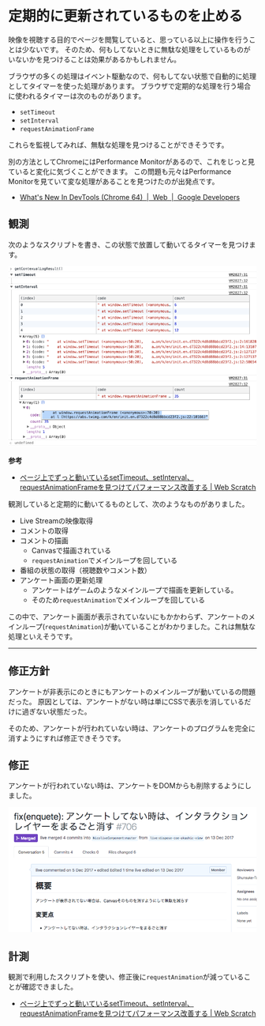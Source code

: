 # 定期的に更新されているものを止める

映像を視聴する目的でページを閲覧していると、思っている以上に操作を行うことは少ないです。
そのため、何もしてないときに無駄な処理をしているものがいないかを見つけることは効果があるかもしれません。

ブラウザの多くの処理はイベント駆動なので、何もしてない状態で自動的に処理としてタイマーを使った処理があります。
ブラウザで定期的な処理を行う場合に使われるタイマーは次のものがあります。

- `setTimeout`
- `setInterval`
- `requestAnimationFrame`

これらを監視してみれば、無駄な処理を見つけることができそうです。

別の方法としてChromeにはPerformance Monitorがあるので、これをじっと見ていると変化に気づくことができます。
この問題も元々はPerformance Monitorを見ていて変な処理があることを見つけたのが出発点です。

- [What's New In DevTools (Chrome 64)  |  Web  |  Google Developers](https://developers.google.com/web/updates/2017/11/devtools-release-notes "What&#39;s New In DevTools (Chrome 64)  |  Web  |  Google Developers")

## 観測

次のようなスクリプトを書き、この状態で放置して動いてるタイマーを見つけます。

![image](./img/found-timer.png)


<script src="https://gist.github.com/azu/d7942102dc5282b0eca859149791c3f0.js"></script>

**参考**


- [ページ上でずっと動いているsetTimeout、setInterval、requestAnimationFrameを見つけてパフォーマンス改善する | Web Scratch](https://efcl.info/2017/12/07/capture-living-timer/ "ページ上でずっと動いているsetTimeout、setInterval、requestAnimationFrameを見つけてパフォーマンス改善する | Web Scratch")


観測していると定期的に動いてるものとして、次のようなものがありました。

- Live Streamの映像取得
- コメントの取得
- コメントの描画
    - Canvasで描画されている
    - `requestAnimation`でメインループを回している
- 番組の状態の取得（視聴数やコメント数）
- アンケート画面の更新処理
    - アンケートはゲームのようなメインループで描画を更新している。
    - そのため`requestAnimation`でメインループを回している

この中で、アンケート画面が表示されていないにもかかわらず、アンケートのメインループ(`requestAnimation`)が動いていることがわかりました。これは無駄な処理といえそうです。

----

## 修正方針

アンケートが非表示にのときにもアンケートのメインループが動いているの問題だった。
原因としては、アンケートがない時は単にCSSで表示を消しているだけに過ぎない状態だった。

そのため、アンケートが行われていない時は、アンケートのプログラムを完全に消すようにすれば修正できそうです。

## 修正

アンケートが行われていない時は、アンケートをDOMからも削除するようにしました。

![実際のPR](./img/pr-interaction.png)

## 計測

観測で利用したスクリプトを使い、修正後に`requestAnimation`が減っていることが確認できました。

- [ページ上でずっと動いているsetTimeout、setInterval、requestAnimationFrameを見つけてパフォーマンス改善する | Web Scratch](https://efcl.info/2017/12/07/capture-living-timer/ "ページ上でずっと動いているsetTimeout、setInterval、requestAnimationFrameを見つけてパフォーマンス改善する | Web Scratch")
